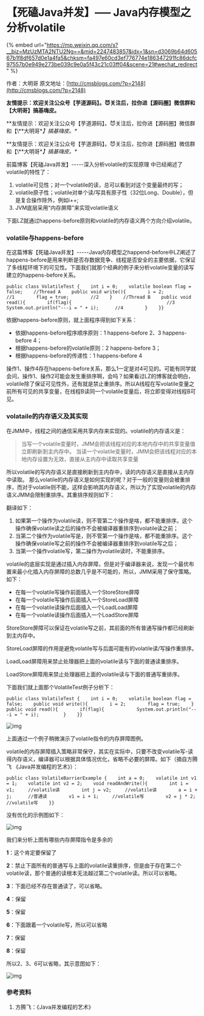 # 【死磕Java并发】—– Java内存模型之分析volatile

{% embed url="https://mp.weixin.qq.com/s?__biz=MzUzMTA2NTU2Ng==&mid=2247483857&idx=1&sn=d3069b64d60567b1f8df657d0e1a4fa5&chksm=fa497e60cd3ef776774e186347291fc86dcfc97557b0e949e273be039c9e0a5f43c21c03ff04&scene=21#wechat_redirect" %}





作者：大明哥 原文地址：[http://cmsblogs.com/?p=2148](http://cmsblogs.com/?p=2148)

**友情提示：欢迎关注公众号【芋道源码】。😈关注后，拉你进【源码圈】微信群和【大明哥】搞基嗨皮。**

**友情提示：欢迎关注公众号【芋道源码】。😈关注后，拉你进【源码圈】微信群和【\\**大明哥\*_】搞基嗨皮。\*_

**友情提示：欢迎关注公众号【芋道源码】。😈关注后，拉你进【源码圈】微信群和【\\**大明哥\*_】搞基嗨皮。\*_

前篇博客【死磕Java并发】-----深入分析volatile的实现原理 中已经阐述了volatile的特性了：

1. volatile可见性；对一个volatile的读，总可以看到对这个变量最终的写；
2. volatile原子性；volatile对单个读/写具有原子性（32位Long、Double），但是复合操作除外，例如i++;
3. JVM底层采用“内存屏障”来实现volatile语义

下面LZ就通过happens-before原则和volatile的内存语义两个方向介绍volatile。

### volatile与happens-before

在这篇博客【死磕Java并发】-----Java内存模型之happend-before中LZ阐述了happens-before是用来判断是否存数据竞争、线程是否安全的主要依据，它保证了多线程环境下的可见性。下面我们就那个经典的例子来分析volatile变量的读写建立的happens-before关系。

```
public class VolatileTest {    int i = 0;    volatile boolean flag = false;    //Thread A    public void write(){        i = 2;              //1        flag = true;        //2    }    //Thread B    public void read(){        if(flag){                                   //3            System.out.println("---i = " + i);      //4        }    }}
```

依据happens-before原则，就上面程序得到如下关系：

* 依据happens-before程序顺序原则：1 happens-before 2、3 happens-before 4；
* 根据happens-before的volatile原则：2 happens-before 3；
* 根据happens-before的传递性：1 happens-before 4

操作1、操作4存在happens-before关系，那么1一定是对4可见的。可能有同学就会问，操作1、操作2可能会发生重排序啊，会吗？如果看过LZ的博客就会明白，volatile除了保证可见性外，还有就是禁止重排序。所以A线程在写volatile变量之前所有可见的共享变量，在线程B读同一个volatile变量后，将立即变得对线程B可见。

### volataile的内存语义及其实现

在JMM中，线程之间的通信采用共享内存来实现的。volatile的内存语义是：

> 当写一个volatile变量时，JMM会把该线程对应的本地内存中的共享变量值立即刷新到主内存中。 当读一个volatile变量时，JMM会把该线程对应的本地内存设置为无效，直接从主内存中读取共享变量

所以volatile的写内存语义是直接刷新到主内存中，读的内存语义是直接从主内存中读取。 那么volatile的内存语义是如何实现的呢？对于一般的变量则会被重排序，而对于volatile则不能，这样会影响其内存语义，所以为了实现volatile的内存语义JMM会限制重排序。其重排序规则如下：

翻译如下：

1. 如果第一个操作为volatile读，则不管第二个操作是啥，都不能重排序。这个操作确保volatile读之后的操作不会被编译器重排序到volatile读之前；
2. 当第二个操作为volatile写是，则不管第一个操作是啥，都不能重排序。这个操作确保volatile写之前的操作不会被编译器重排序到volatile写之后；
3. 当第一个操作volatile写，第二操作为volatile读时，不能重排序。

volatile的底层实现是通过插入内存屏障，但是对于编译器来说，发现一个最优布置来最小化插入内存屏障的总数几乎是不可能的，所以，JMM采用了保守策略。如下：

* 在每一个volatile写操作前面插入一个StoreStore屏障
* 在每一个volatile写操作后面插入一个StoreLoad屏障
* 在每一个volatile读操作后面插入一个LoadLoad屏障
* 在每一个volatile读操作后面插入一个LoadStore屏障

StoreStore屏障可以保证在volatile写之前，其前面的所有普通写操作都已经刷新到主内存中。

StoreLoad屏障的作用是避免volatile写与后面可能有的volatile读/写操作重排序。

LoadLoad屏障用来禁止处理器把上面的volatile读与下面的普通读重排序。

LoadStore屏障用来禁止处理器把上面的volatile读与下面的普通写重排序。

下面我们就上面那个VolatileTest例子分析下：

```
public class VolatileTest {    int i = 0;    volatile boolean flag = false;    public void write(){        i = 2;        flag = true;    }    public void read(){        if(flag){            System.out.println("---i = " + i);         }    }}
```

![img](https://gitee.com/baicaihenxiao/imageDB/raw/master/uPic/jpg/2020/07/09/640-20200709120114858-120114.jpg)

上面通过一个例子稍微演示了volatile指令的内存屏障图例。

volatile的内存屏障插入策略非常保守，其实在实际中，只要不改变volatile写-读得内存语义，编译器可以根据具体情况优化，省略不必要的屏障。如下（摘自方腾飞 《Java并发编程的艺术》）：

```
public class VolatileBarrierExample {    int a = 0;    volatile int v1 = 1;    volatile int v2 = 2;    void readAndWrite(){        int i = v1;     //volatile读        int j = v2;     //volatile读        a = i + j;      //普通读        v1 = i + 1;     //volatile写        v2 = j * 2;     //volatile写    }}
```

没有优化的示例图如下：

![img](https://gitee.com/baicaihenxiao/imageDB/raw/master/uPic/jpg/2020/07/09/640-20200709120115032-120115.jpg)

我们来分析上图有哪些内存屏障指令是多余的

**1**：这个肯定要保留了

**2**：禁止下面所有的普通写与上面的volatile读重排序，但是由于存在第二个volatile读，那个普通的读根本无法越过第二个volatile读。所以可以省略。

**3**：下面已经不存在普通读了，可以省略。

**4**：保留

**5**：保留

**6**：下面跟着一个volatile写，所以可以省略

**7**：保留

**8**：保留

所以2、3、6可以省略，其示意图如下：

![img](https://gitee.com/baicaihenxiao/imageDB/raw/master/uPic/jpg/2020/07/09/640-20200709120115245-120115.jpg)

### 参考资料

1. 方腾飞：《Java并发编程的艺术》
